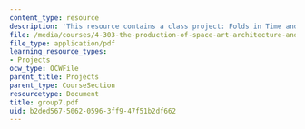 ```yaml
---
content_type: resource
description: 'This resource contains a class project: Folds in Time and Space.'
file: /media/courses/4-303-the-production-of-space-art-architecture-and-urbanism-in-dialogue-fall-2006/b2ded567506205963ff947f51b2df662_group7.pdf
file_type: application/pdf
learning_resource_types:
- Projects
ocw_type: OCWFile
parent_title: Projects
parent_type: CourseSection
resourcetype: Document
title: group7.pdf
uid: b2ded567-5062-0596-3ff9-47f51b2df662
---
```

